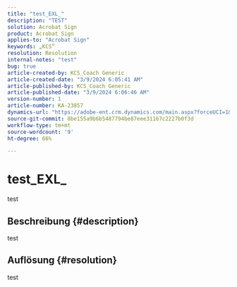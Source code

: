 ```yaml
---
title: "test_EXL_"
description: "TEST"
solution: Acrobat Sign
product: Acrobat Sign
applies-to: "Acrobat Sign"
keywords: „KCS“
resolution: Resolution
internal-notes: "test"
bug: true
article-created-by: KCS_Coach Generic
article-created-date: "3/9/2024 6:05:41 AM"
article-published-by: KCS_Coach Generic
article-published-date: "3/9/2024 6:06:46 AM"
version-number: 1
article-number: KA-23857
dynamics-url: "https://adobe-ent.crm.dynamics.com/main.aspx?forceUCI=1&pagetype=entityrecord&etn=knowledgearticle&id=a6c8360b-dbdd-ee11-904c-000d3a3110f0"
source-git-commit: 8be155a9b6b5487794be87eee31167c2227b0f3d
workflow-type: tm+mt
source-wordcount: '9'
ht-degree: 66%

---
```


# test_EXL_


test

## Beschreibung {#description}

test

## Auflösung {#resolution}


test

